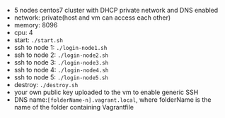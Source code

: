 - 5 nodes centos7 cluster with DHCP private network and DNS enabled
- network: private(host and vm can access each other)
- memory: 8096
- cpu: 4
- start: `./start.sh`
- ssh to node 1:  `./login-node1.sh`
- ssh to node 2:  `./login-node2.sh`
- ssh to node 3:  `./login-node3.sh`
- ssh to node 4:  `./login-node4.sh`
- ssh to node 5:  `./login-node5.sh`
- destroy: `./destroy.sh`
- your own public key uploaded to the vm to enable generic SSH
- DNS name:`[folderName-n].vagrant.local`, where folderName is the name of the folder containing Vagrantfile
